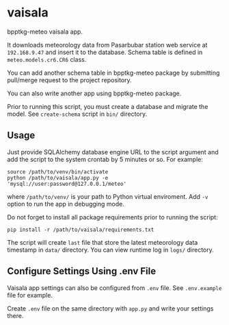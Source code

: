 # vaisala

bpptkg-meteo vaisala app.

It downloads meteorology data from Pasarbubar station web service at
`192.168.9.47` and insert it to the database. Schema table is defined in
`meteo.models.cr6.CR6` class.

You can add another schema table in bpptkg-meteo package by submitting
pull/merge request to the project repository.

You can also write another app using bpptkg-meteo package.

Prior to running this script, you must create a database and migrate the model.
See `create-schema` script in `bin/` directory.

## Usage

Just provide SQLAlchemy database engine URL to the script argument and add the
script to the system crontab by 5 minutes or so. For example:

    source /path/to/venv/bin/activate
    python /path/to/vaisala/app.py -e 'mysql://user:password@127.0.0.1/meteo'

where `/path/to/venv/` is your path to Python virtual enviroment. Add `-v`
option to run the app in debugging mode.

Do not forget to install all package requirements prior to running the script:

    pip install -r /path/to/vaisala/requirements.txt

The script will create `last` file that store the latest meteorology data
timestamp in `data/` directory. You can view runtime log in `logs/` directory.

## Configure Settings Using .env File

Vaisala app settings can also be configured from `.env` file. See `.env.example`
file for example.

Create `.env` file on the same directory with `app.py` and write your settings
there.
